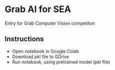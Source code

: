 # Grab AI for SEA
Entry for Grab Computer Vision competiton

## Instructions
* Open notebook in Google Colab
* Download pkl file to GDrive
* Run notebook, using pretrained model (pkl file)
